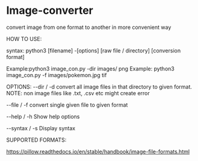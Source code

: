 # Image-converter
convert image from one format to another in more convenient way

HOW TO USE:

syntax: python3 [filename] -[options] [raw file / directory] [conversion format]

Example:python3 image_con.py -dir images/ png
Example: python3 image_con.py -f images/pokemon.jpg tif

OPTIONS:
--dir / -d  convert all image files in that directory to given format.
           NOTE: non image files like .txt, .csv etc might create error

--file / -f convert single given file to given format

--help / -h Show help options 

--syntax / -s Display syntax

SUPPORTED FORMATS:

https://pillow.readthedocs.io/en/stable/handbook/image-file-formats.html
